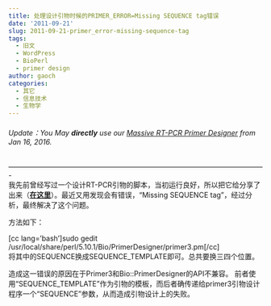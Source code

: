 ```yaml
---
title: 处理设计引物时候的PRIMER_ERROR=Missing SEQUENCE tag错误
date: '2011-09-21'
slug: 2011-09-21-primer_error-missing-sequence-tag
tags:
  - 旧文
  - WordPress
  - BioPerl
  - primer design
author: gaoch
categories:
  - 其它
  - 信息技术
  - 生物学
---
```



###### Update：You May **directly** use our [Massive RT-PCR Primer Designer](http://tools.bio-spring.top/rtprimers.cgi) from Jan 16, 2016.

————————————————————————————————————-  
我先前曾经写过一个设计RT-PCR引物的脚本，当初运行良好，所以把它给分享了出来（**[在这里](http://bio-spring.top/?p=44)**）。最近又用发现会有错误，“Missing
SEQUENCE tag”，经过分析，最终解决了这个问题。

方法如下：

\[cc lang=’bash’\]sudo gedit
/usr/local/share/perl/5.10.1/Bio/PrimerDesigner/primer3.pm\[/cc\]  
将其中的SEQUENCE换成SEQUENCE\_TEMPLATE即可。总共要换三四个位置。

造成这一错误的原因在于Primer3和Bio::PrimerDesigner的API不兼容。
前者使用“SEQUENCE\_TEMPLATE”作为引物的模板，而后者确传递给primer3引物设计程序一个“SEQUENCE”参数，从而造成引物设计上的失败。
